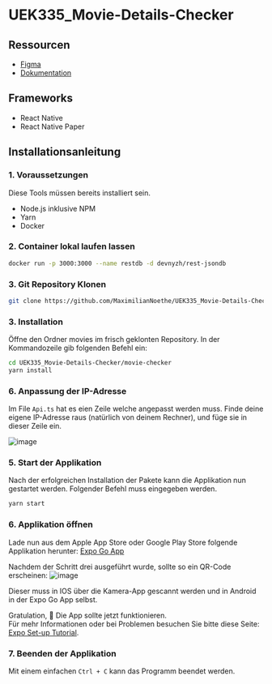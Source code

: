 # UEK335_Movie-Details-Checker

## Ressourcen
- [Figma](https://www.figma.com/design/Isna0olURQs0Gaiw8iChIl/Wireframe-%26-Prototype?node-id=6-2&node-type=canvas&t=iZnh6C4Wfiqh4YFG-0)
- [Dokumentation]()

## Frameworks
- React Native
- React Native Paper

## Installationsanleitung

### 1. Voraussetzungen
Diese Tools müssen bereits installiert sein.
- Node.js inklusive NPM
- Yarn
- Docker

### 2. Container lokal laufen lassen

```bash
docker run -p 3000:3000 --name restdb -d devnyzh/rest-jsondb
```

### 3. Git Repository Klonen

```bash
git clone https://github.com/MaximilianNoethe/UEK335_Movie-Details-Checker.git
```

### 3. Installation
Öffne den Ordner movies im frisch geklonten Repository.
In der Kommandozeile gib folgenden Befehl ein:
```bash
cd UEK335_Movie-Details-Checker/movie-checker
yarn install 
```
### 6. Anpassung der IP-Adresse
Im File  `Api.ts` hat es eien Zeile welche angepasst werden muss. 
Finde deine eigene IP-Adresse raus (natürlich von deinem Rechner), und füge sie in dieser Zeile ein.

![image](https://github.com/user-attachments/assets/d84fea2b-4ced-476c-b986-e6bcd481e780)


### 5. Start der Applikation
Nach der erfolgreichen Installation der Pakete kann die Applikation nun gestartet werden.
Folgender Befehl muss eingegeben werden.

```bash
yarn start 
```

### 6. Applikation öffnen
Lade nun aus dem Apple App Store oder Google Play Store folgende Applikation herunter: [Expo Go App](https://expo.dev/go)

Nachdem der Schritt drei ausgeführt wurde, sollte so ein QR-Code erscheinen:
![image](https://github.com/user-attachments/assets/2b6382d9-a960-4e3f-948a-56dd58153b6d)


Dieser muss in IOS über die Kamera-App gescannt werden und in Android in der Expo Go App selbst.


Gratulation, 🎉 Die App sollte jetzt funktionieren. <br>
Für mehr Informationen oder bei Problemen besuchen Sie bitte diese Seite: [Expo Set-up Tutorial](https://docs.expo.dev/get-started/set-up-your-environment/).

### 7. Beenden der Applikation
Mit einem einfachen `Ctrl + C` kann das Programm beendet werden. 


